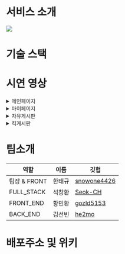 # 서비스 소개 

<img src="https://cdn.discordapp.com/attachments/911193271609491487/921280363886686210/kickick-001.jpg" />    

# 기술 스택      
     

# 시연 영상
<details>
     <summary>메인페이지</summary>
     <div markdown="1"></div>
</details>  
<details>
     <summary>마이페이지</summary>
     <div markdown="1"></div>
</details> 
<details>
     <summary>자유게시판</summary>
     <div markdown="1"></div>
</details> 
<details>
     <summary>킥게시판</summary>
     <div markdown="1"></div>
</details> 


# 팀소개
|역할|이름|깃헙|
|--|--|-|
|팀장 & FRONT|한태규|[snowone4426](https://github.com/snowone4426)|
|FULL_STACK|석창환|[Seok-CH](https://github.com/Seok-CH)|
|FRONT_END|황민환|[gozld5153](https://github.com/gozld5153)|
|BACK_END|김선빈|[he2mo](https://github.com/he2mo)|

# 배포주소 및 위키
